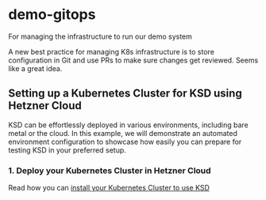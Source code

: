 # demo-gitops

For managing the infrastructure to run our demo system

A new best practice for managing K8s infrastructure is to store configuration in Git and use PRs to make sure changes get reviewed. Seems like a great idea.

## Setting up a Kubernetes Cluster for KSD using Hetzner Cloud

KSD can be effortlessly deployed in various environments, including bare metal or the cloud. 
In this example, we will demonstrate an automated environment configuration to showcase how easily you can prepare for testing KSD in your preferred setup.


### 1. Deploy your Kubernetes Cluster in Hetzner Cloud

Read how you can [install your Kubernetes Cluster to use KSD](kubernetes-cluster-demo/setup-demo.md)






